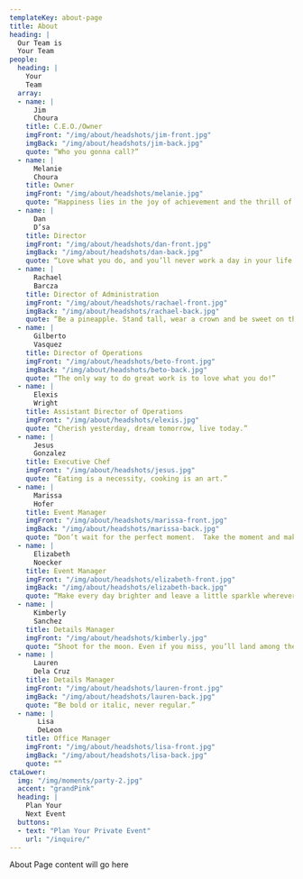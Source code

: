 ```yaml
---
templateKey: about-page
title: About
heading: |
  Our Team is
  Your Team
people:
  heading: |
    Your
    Team
  array:
  - name: |
      Jim
      Choura
    title: C.E.O./Owner
    imgFront: "/img/about/headshots/jim-front.jpg"
    imgBack: "/img/about/headshots/jim-back.jpg"
    quote: “Who you gonna call?”
  - name: |
      Melanie
      Choura
    title: Owner
    imgFront: "/img/about/headshots/melanie.jpg"
    quote: “Happiness lies in the joy of achievement and the thrill of creative effort.”
  - name: |
      Dan
      D’sa
    title: Director
    imgFront: "/img/about/headshots/dan-front.jpg"
    imgBack: "/img/about/headshots/dan-back.jpg"
    quote: “Love what you do, and you’ll never work a day in your life.”
  - name: |
      Rachael
      Barcza
    title: Director of Administration
    imgFront: "/img/about/headshots/rachael-front.jpg"
    imgBack: "/img/about/headshots/rachael-back.jpg"
    quote: “Be a pineapple. Stand tall, wear a crown and be sweet on the inside.”
  - name: |
      Gilberto
      Vasquez
    title: Director of Operations
    imgFront: "/img/about/headshots/beto-front.jpg"
    imgBack: "/img/about/headshots/beto-back.jpg"
    quote: “The only way to do great work is to love what you do!”
  - name: |
      Elexis
      Wright
    title: Assistant Director of Operations
    imgFront: "/img/about/headshots/elexis.jpg"
    quote: “Cherish yesterday, dream tomorrow, live today.”
  - name: |
      Jesus
      Gonzalez
    title: Executive Chef
    imgFront: "/img/about/headshots/jesus.jpg"
    quote: “Eating is a necessity, cooking is an art.”
  - name: |
      Marissa
      Hofer
    title: Event Manager
    imgFront: "/img/about/headshots/marissa-front.jpg"
    imgBack: "/img/about/headshots/marissa-back.jpg"
    quote: “Don’t wait for the perfect moment.  Take the moment and make it perfect.“
  - name: |
      Elizabeth
      Noecker
    title: Event Manager
    imgFront: "/img/about/headshots/elizabeth-front.jpg"
    imgBack: "/img/about/headshots/elizabeth-back.jpg"
    quote: “Make every day brighter and leave a little sparkle wherever you go.“
  - name: |
      Kimberly
      Sanchez
    title: Details Manager
    imgFront: "/img/about/headshots/kimberly.jpg"
    quote: “Shoot for the moon. Even if you miss, you’ll land among the stars.”
  - name: |
      Lauren
      Dela Cruz
    title: Details Manager
    imgFront: "/img/about/headshots/lauren-front.jpg"
    imgBack: "/img/about/headshots/lauren-back.jpg"
    quote: “Be bold or italic, never regular.”
  - name: |
       Lisa
       DeLeon
    title: Office Manager
    imgFront: "/img/about/headshots/lisa-front.jpg"
    imgBack: "/img/about/headshots/lisa-back.jpg"
    quote: “”
ctaLower:
  img: "/img/moments/party-2.jpg"
  accent: "grandPink"
  heading: |
    Plan Your
    Next Event
  buttons:
  - text: "Plan Your Private Event"
    url: "/inquire/"
---
```


About Page content will go here

